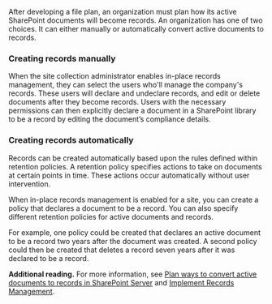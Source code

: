 After developing a file plan, an organization must plan how its active SharePoint documents will become records. An organization has one of two choices. It can either manually or automatically convert active documents to records.

### Creating records manually

When the site collection administrator enables in-place records management, they can select the users who'll manage the company's records. These users will declare and undeclare records, and edit or delete documents after they become records. Users with the necessary permissions can then explicitly declare a document in a SharePoint library to be a record by editing the document’s compliance details.

### Creating records automatically

Records can be created automatically based upon the rules defined within retention policies. A retention policy specifies actions to take on documents at certain points in time. These actions occur automatically without user intervention.

When in-place records management is enabled for a site, you can create a policy that declares a document to be a record. You can also specify different retention policies for active documents and records.

For example, one policy could be created that declares an active document to be a record two years after the document was created. A second policy could then be created that deletes a record seven years after it was declared to be a record.

**Additional reading.** For more information, see [Plan ways to convert active documents to records in SharePoint Server](/SharePoint/governance/plan-how-records-are-collected) and [Implement Records Management](https://support.office.com/article/implement-records-management-0bfe419e-eb1d-421a-becd-5be9fed1e479?azure-portal=true).
